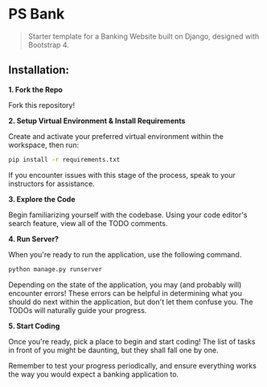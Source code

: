 # PS Bank

> Starter template for a Banking Website built on Django, designed with Bootstrap 4.

## Installation:

**1. Fork the Repo**

Fork this repository!

**2. Setup Virtual Environment & Install Requirements**

Create and activate your preferred virtual environment within the workspace, then run:

```sh
pip install -r requirements.txt
```

If you encounter issues with this stage of the process, speak to your instructors for assistance.

**3. Explore the Code**

Begin familiarizing yourself with the codebase. Using your code editor's search feature, view all of the TODO comments.

**4. Run Server?**

When you're ready to run the application, use the following command.

```sh
python manage.py runserver
```

Depending on the state of the application, you may (and probably will) encounter errors! These errors can be helpful in determining what you should do next within the application, but don't let them confuse you. The TODOs will naturally guide your progress.

**5. Start Coding**

Once you're ready, pick a place to begin and start coding! The list of tasks in front of you might be daunting, but they shall fall one by one.

Remember to test your progress periodically, and ensure everything works the way you would expect a banking application to.
